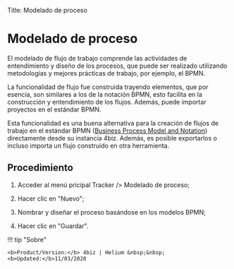 Title: Modelado de proceso

# Modelado de proceso

El modelado de flujo de trabajo comprende las actividades de entendimiento y diseño de los procesos, que puede ser realizado utilizando metodologías y mejores prácticas de trabajo, por ejemplo, el BPMN. 

La funcionalidad de flujo fue construida trayendo elementos, que por esencia, son similares a los de la notación BPMN, esto facilita en la construcción y entendimiento de los flujos. Además, puede importar proyectos en el estándar BPMN.

Esta funcionalidad es una buena alternativa para la creación de flujos de trabajo en el estándar BPMN ([Business Process Model and Notation][1]) directamente desde su instancia 4biz. Además, es posible exportarlos o incluso importa un flujo construido en otra herramienta.

## Procedimiento

1. Acceder al menú pricipal Tracker /> Modelado de proceso;

2. Hacer clic en "Nuevo";

3. Nombrar y diseñar el proceso basándose en los modelos BPMN;

4. Hacer clic en "Guardar".



[1]:http://www.bpmn.org/


!!! tip "Sobre"

    <b>Product/Version:</b> 4biz | Helium &nbsp;&nbsp;
    <b>Updated:</b>11/03/2020
